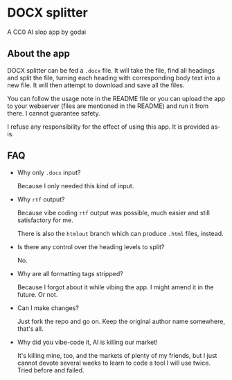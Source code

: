 # DOCX splitter

A CC0 AI slop app by godai

## About the app

DOCX splitter can be fed a `.docx` file. It will take the file, find all headings and split the file, turning each heading with corresponding body text into a new file. It will then attempt to download and save all the files.

You can follow the usage note in the README file or you can upload the app to your webserver (files are mentioned in the README) and run it from there. I cannot guarantee safety.

I refuse any responsibility for the effect of using this app. It is provided as-is.

## FAQ

* Why only `.docx` input?
  
  Because I only needed this kind of input.

* Why `rtf` output?
  
  Because vibe coding `rtf` output was possible, much easier and still satisfactory for me.

  There is also the `htmlout` branch which can produce `.html` files, instead.

* Is there any control over the heading levels to split?

  No.

* Why are all formatting tags stripped?

  Because I forgot about it while vibing the app. I might amend it in the future. Or not.

* Can I make changes?

  Just fork the repo and go on. Keep the original author name somewhere, that's all.

* Why did you vibe-code it, AI is killing our market!

  It's killing mine, too, and the markets of plenty of my friends, but I just cannot devote several weeks to learn to code a tool I will use twice. Tried before and failed.